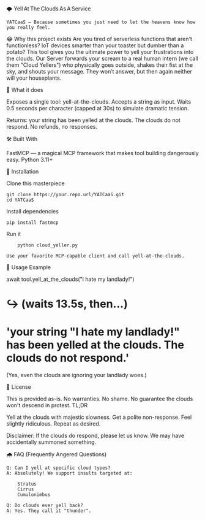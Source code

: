 🌩️ Yell At The Clouds As A Service

    YATCaaS — Because sometimes you just need to let the heavens know how you really feel.

😂 Why this project exists
Are you tired of serverless functions that aren't functionless?
IoT devices smarter than your toaster but dumber than a potato?
This tool gives you the ultimate power to yell your frustrations into the clouds.
Our Server forwards your scream to a real human intern (we call them "Cloud Yellers") who physically goes outside, shakes their fist at the sky, and shouts your message.
They won’t answer, but then again neither will your houseplants.

🚀 What it does

Exposes a single tool: yell-at-the-clouds.
Accepts a string as input.
Waits 0.5 seconds per character (capped at 30s) to simulate dramatic tension.

Returns:
your string <your message> has been yelled at the clouds.  The clouds do not respond.
No refunds, no responses.

🛠️ Built With

FastMCP — a magical MCP framework that makes tool building dangerously easy.
Python 3.11+

🧪 Installation

Clone this masterpiece

```
git clone https://your.repo.url/YATCaaS.git
cd YATCaaS
```

Install dependencies
```
pip install fastmcp
```
Run it
```
    python cloud_yeller.py
```
    Use your favorite MCP-capable client and call yell-at-the-clouds.

🎯 Usage Example

await tool.yell_at_the_clouds("I hate my landlady!")
# ↪️ (waits 13.5s, then...)
# 'your string "I hate my landlady!" has been yelled at the clouds.  The clouds do not respond.'

(Yes, even the clouds are ignoring your landlady woes.)

📜 License

This is provided as-is. No warranties. No shame. No guarantee the clouds won't descend in protest.
TL;DR

Yell at the clouds with majestic slowness. Get a polite non-response. Feel slightly ridiculous. Repeat as desired.

Disclaimer: If the clouds do respond, please let us know. We may have accidentally summoned something.

🌧️ FAQ (Frequently Angered Questions)

    Q: Can I yell at specific cloud types?
    A: Absolutely! We support insults targeted at:

        Stratus
        Cirrus 
        Cumulonimbus
        
    Q: Do clouds ever yell back?
    A: Yes. They call it "thunder".
